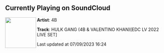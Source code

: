 ## Currently Playing on SoundCloud

[<img align="left" width="100" src="https://i1.sndcdn.com/artworks-Ay4hPb58KAGUPHaG-iLbxkQ-t500x500.jpg">](https://soundcloud.com/dj4b/hulk-gang-4b-valentino-khanedc-lv-2022-live-set)

**Artist**: 4B 

**Track**: HULK GANG (4B & VALENTINO KHAN)[EDC LV 2022 LIVE SET]

Last updated at 07/09/2023 16:24
